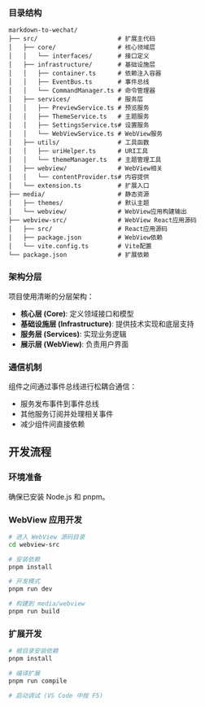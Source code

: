 
### 目录结构

```
markdown-to-wechat/
├── src/                      # 扩展主代码
│   ├── core/                 # 核心领域层
│   │   └── interfaces/       # 接口定义
│   ├── infrastructure/       # 基础设施层
│   │   ├── container.ts      # 依赖注入容器
│   │   ├── EventBus.ts       # 事件总线
│   │   └── CommandManager.ts # 命令管理器
│   ├── services/             # 服务层
│   │   ├── PreviewService.ts # 预览服务
│   │   ├── ThemeService.ts   # 主题服务
│   │   ├── SettingsService.ts# 设置服务
│   │   └── WebViewService.ts # WebView服务
│   ├── utils/                # 工具函数
│   │   ├── uriHelper.ts      # URI工具
│   │   └── themeManager.ts   # 主题管理工具
│   ├── webview/              # WebView相关
│   │   └── contentProvider.ts# 内容提供
│   └── extension.ts          # 扩展入口
├── media/                    # 静态资源
│   ├── themes/               # 默认主题
│   └── webview/              # WebView应用构建输出
├── webview-src/              # WebView React应用源码
│   ├── src/                  # React应用源码
│   ├── package.json          # WebView依赖
│   └── vite.config.ts        # Vite配置
└── package.json              # 扩展依赖
```

### 架构分层

项目使用清晰的分层架构：

- **核心层 (Core)**: 定义领域接口和模型
- **基础设施层 (Infrastructure)**: 提供技术实现和底层支持
- **服务层 (Services)**: 实现业务逻辑
- **展示层 (WebView)**: 负责用户界面

### 通信机制

组件之间通过事件总线进行松耦合通信：

- 服务发布事件到事件总线
- 其他服务订阅并处理相关事件
- 减少组件间直接依赖

## 开发流程

### 环境准备

确保已安装 Node.js 和 pnpm。

### WebView 应用开发

```bash
# 进入 WebView 源码目录
cd webview-src

# 安装依赖
pnpm install

# 开发模式
pnpm run dev

# 构建到 media/webview
pnpm run build
```

### 扩展开发

```bash
# 根目录安装依赖
pnpm install

# 编译扩展
pnpm run compile

# 启动调试 (VS Code 中按 F5)
```
